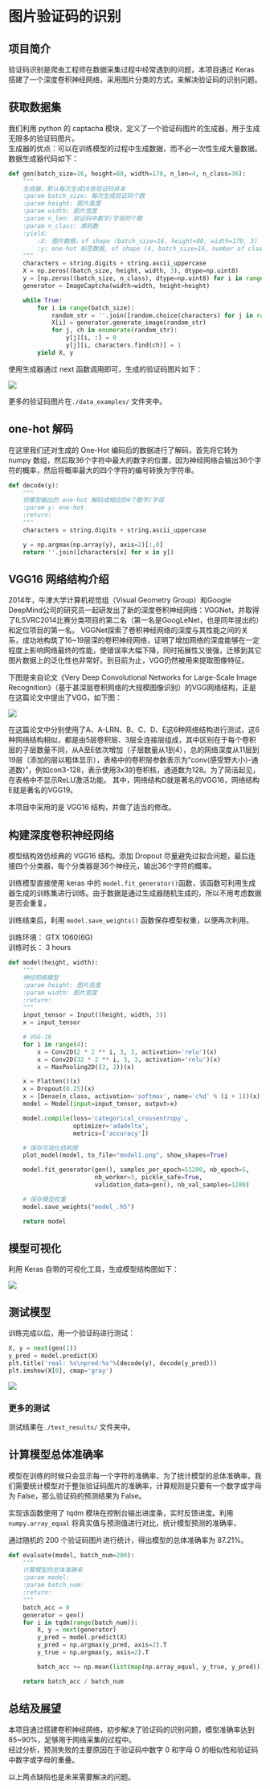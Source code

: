 # 图片验证码的识别

## 项目简介

验证码识别是爬虫工程师在数据采集过程中经常遇到的问题，本项目通过 Keras 搭建了一个深度卷积神经网络，采用图片分类的方式，来解决验证码的识别问题。

## 获取数据集
我们利用 python 的 captacha 模块，定义了一个验证码图片的生成器，用于生成无限多的验证码图片。  
生成器的优点：可以在训练模型的过程中生成数据，而不必一次性生成大量数据。  
 数据生成器代码如下：
```python
def gen(batch_size=16, height=80, width=170, n_len=4, n_class=36):
    """
    生成器，默认每次生成16张验证码样本
    :param batch_size: 每次生成验证码个数
    :param height: 图片高度
    :param width: 图片宽度
    :param n_len: 验证码中数字/字母的个数
    :param n_class: 类别数
    :yield:
        :X: 图片数据，of shape (batch_size=16, height=80, width=170, 3)
        :y: one-hot 标签数据, of shape (4, batch_size=16, number of classes=36)
    """
    characters = string.digits + string.ascii_uppercase
    X = np.zeros((batch_size, height, width, 3), dtype=np.uint8)
    y = [np.zeros((batch_size, n_class), dtype=np.uint8) for i in range(n_len)]
    generator = ImageCaptcha(width=width, height=height)

    while True:
        for i in range(batch_size):
            random_str = ''.join([random.choice(characters) for j in range(4)])
            X[i] = generator.generate_image(random_str)
            for j, ch in enumerate(random_str):
                y[j][i, :] = 0
                y[j][i, characters.find(ch)] = 1
        yield X, y

```
使用生成器通过 next 函数调用即可，生成的验证码图片如下：

![](./data_examples/C52N.jpg)


更多的验证码图片在`./data_examples/` 文件夹中。



## one-hot 解码
在这里我们还对生成的 One-Hot 编码后的数据进行了解码，首先将它转为 numpy 数组，然后取36个字符中最大的数字的位置，因为神经网络会输出36个字符的概率，然后将概率最大的四个字符的编号转换为字符串。

```python
def decode(y):
    """
    将模型输出的 one-hot 解码成相应的4个数字/字母
    :param y: one-hot
    :return:
    """
    characters = string.digits + string.ascii_uppercase

    y = np.argmax(np.array(y), axis=2)[:,0]
    return ''.join([characters[x] for x in y])
```
## VGG16 网络结构介绍
2014年，牛津大学计算机视觉组（Visual Geometry Group）和Google DeepMind公司的研究员一起研发出了新的深度卷积神经网络：VGGNet，并取得了ILSVRC2014比赛分类项目的第二名（第一名是GoogLeNet，也是同年提出的）和定位项目的第一名。
VGGNet探索了卷积神经网络的深度与其性能之间的关系，成功地构筑了16~19层深的卷积神经网络，证明了增加网络的深度能够在一定程度上影响网络最终的性能，使错误率大幅下降，同时拓展性又很强，迁移到其它图片数据上的泛化性也非常好。到目前为止，VGG仍然被用来提取图像特征。

下图是来自论文《Very Deep Convolutional Networks for Large-Scale Image Recognition》（基于甚深层卷积网络的大规模图像识别）的VGG网络结构，正是在这篇论文中提出了VGG，如下图：
 

![](./023044_X49R_876354.png)  

在这篇论文中分别使用了A、A-LRN、B、C、D、E这6种网络结构进行测试，这6种网络结构相似，都是由5层卷积层、3层全连接层组成，其中区别在于每个卷积层的子层数量不同，从A至E依次增加（子层数量从1到4），总的网络深度从11层到19层（添加的层以粗体显示），表格中的卷积层参数表示为“conv⟨感受野大小⟩-通道数⟩”，例如con3-128，表示使用3x3的卷积核，通道数为128。为了简洁起见，在表格中不显示ReLU激活功能。
其中，网络结构D就是著名的VGG16，网络结构E就是著名的VGG19。

本项目中采用的是 VGG16 结构，并做了适当的修改。

## 构建深度卷积神经网络
模型结构效仿经典的 VGG16 结构。添加 Dropout 尽量避免过拟合问题，最后连接四个分类器，每个分类器是36个神经元，输出36个字符的概率。  

训练模型直接使用 keras 中的 `model.fit_generator()`函数，该函数可利用生成器生成的训练集进行训练。由于数据是通过生成器随机生成的，所以不用考虑数据是否会重复。

训练结束后，利用 `model.save_weights()` 函数保存模型权重，以便再次利用。


训练环境： GTX 1060(6G)  
训练时长： 3 hours

```python
def model(height, width):
    """
    神经网络模型
    :param height: 图片高度
    :param width: 图片宽度
    :return:
    """
    input_tensor = Input((height, width, 3))
    x = input_tensor

    # VGG-16
    for i in range(4):
        x = Conv2D(2 * 2 ** i, 3, 3, activation='relu')(x)
        x = Conv2D(32 * 2 ** i, 3, 3, activation='relu')(x)
        x = MaxPooling2D((2, 2))(x)

    x = Flatten()(x)
    x = Dropout(0.25)(x)
    x = [Dense(n_class, activation='softmax', name='c%d' % (i + 1))(x) for i in range(4)]
    model = Model(input=input_tensor, output=x)

    model.compile(loss='categorical_crossentropy',
                  optimizer='adadelta',
                  metrics=['accuracy'])

    # 保存可视化结构图
    plot_model(model, to_file="model1.png", show_shapes=True)

    model.fit_generator(gen(), samples_per_epoch=51200, nb_epoch=5,
                        nb_worker=3, pickle_safe=True,
                        validation_data=gen(), nb_val_samples=1280)

    # 保存模型权重
    model.save_weights("model_.h5")

    return model
```

## 模型可视化

利用 Keras 自带的可视化工具，生成模型结构图如下：

![](./model1.png)

## 测试模型

训练完成以后，用一个验证码进行测试：

```python
X, y = next(gen(1))
y_pred = model.predict(X)
plt.title('real: %s\npred:%s'%(decode(y), decode(y_pred)))
plt.imshow(X[0], cmap='gray')
```

![](./test_results/predict_0.jpg)

### 更多的测试
测试结果在`./test_results/` 文件夹中。


## 计算模型总体准确率

模型在训练的时候只会显示每一个字符的准确率，为了统计模型的总体准确率，我们需要统计模型对于整张验证码图片的准确率，计算规则是只要有一个数字或字母为 False，那么验证码的预测结果为 False。

实现该函数使用了 tqdm 模块在控制台输出进度条，实时反馈进度。利用 `numpy.array_equal` 将真实值与预测值进行对比，统计模型预测的准确率，

通过随机的 200 个验证码图片进行统计，得出模型的总体准确率为 87.21%。


```python
def evaluate(model, batch_num=200):
    """
    计算模型的总体准确率
    :param model:
    :param batch_num:
    :return:
    """
    batch_acc = 0
    generator = gen()
    for i in tqdm(range(batch_num)):
        X, y = next(generator)
        y_pred = model.predict(X)
        y_pred = np.argmax(y_pred, axis=2).T
        y_true = np.argmax(y, axis=2).T

        batch_acc += np.mean(list(map(np.array_equal, y_true, y_pred)))

    return batch_acc / batch_num
```

## 总结及展望

本项目通过搭建卷积神经网络，初步解决了验证码的识别问题，模型准确率达到 85~90%，足够用于网络采集的过程中。  
经过分析，预测失败的主要原因在于验证码中数字 0 和字母 O 的相似性和验证码中数字或字母的重叠。

以上两点缺陷也是未来需要解决的问题。
